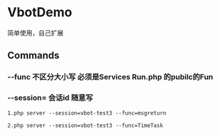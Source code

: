 # VbotDemo
简单使用，自己扩展

## Commands
### --func 不区分大小写  必须是Services Run.php 的pubilc的Fun
### --session= 会话id 随意写
```
1.php server --session=vbot-test3 --func=msgreturn

2.php server --session=vbot-test3 --func=TimeTask
```